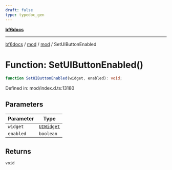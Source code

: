 ```yaml
---
draft: false
type: typedoc_gen
---
```


[**bf6docs**](../../../_index.md)

***

[bf6docs](../../../_index.md) / [mod](../../_index.md) / [mod](../_index.md) / SetUIButtonEnabled

# Function: SetUIButtonEnabled()

```ts
function SetUIButtonEnabled(widget, enabled): void;
```

Defined in: mod/index.d.ts:13180

## Parameters

| Parameter | Type |
| ------ | ------ |
| `widget` | [`UIWidget`](../UIWidget/_index.md) |
| `enabled` | `boolean` |

## Returns

`void`

